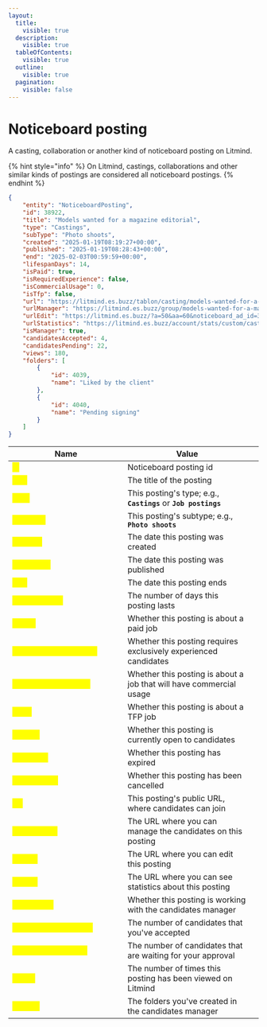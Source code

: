 ```yaml
---
layout:
  title:
    visible: true
  description:
    visible: true
  tableOfContents:
    visible: true
  outline:
    visible: true
  pagination:
    visible: false
---
```


# Noticeboard posting

A casting, collaboration or another kind of noticeboard posting on Litmind.

{% hint style="info" %}
On Litmind, castings, collaborations and other similar kinds of postings are considered all noticeboard postings.&#x20;
{% endhint %}

```json
{
    "entity": "NoticeboardPosting",
    "id": 38922,
    "title": "Models wanted for a magazine editorial",
    "type": "Castings",
    "subType": "Photo shoots",
    "created": "2025-01-19T08:19:27+00:00",
    "published": "2025-01-19T08:28:43+00:00",
    "end": "2025-02-03T00:59:59+00:00",
    "lifespanDays": 14,
    "isPaid": true,
    "isRequiredExperience": false,
    "isCommercialUsage": 0,
    "isTfp": false,
    "url": "https://litmind.es.buzz/tablon/casting/models-wanted-for-a-magazine-editorial",
    "urlManager": "https://litmind.es.buzz/group/models-wanted-for-a-magazine-editorial",
    "urlEdit": "https://litmind.es.buzz/?a=50&aa=60&noticeboard_ad_id=38922",
    "urlStatistics": "https://litmind.es.buzz/account/stats/custom/casting/38922/20250119/20250203",
    "isManager": true,
    "candidatesAccepted": 4,
    "candidatesPending": 22,
    "views": 180,
    "folders": [
        {
            "id": 4039,
            "name": "Liked by the client"
        },
        {
            "id": 4040,
            "name": "Pending signing"
        }
    ]
}
```

<table><thead><tr><th width="216">Name</th><th>Value</th><th data-hidden></th></tr></thead><tbody><tr><td><mark style="color:yellow;"><strong>id</strong></mark></td><td>Noticeboard posting id</td><td></td></tr><tr><td><mark style="color:yellow;"><strong>title</strong></mark></td><td>The title of the posting</td><td></td></tr><tr><td><mark style="color:yellow;"><strong>type</strong></mark></td><td>This posting's type; e.g., <strong><code>Castings</code></strong> or <strong><code>Job postings</code></strong></td><td></td></tr><tr><td><mark style="color:yellow;"><strong>subType</strong></mark></td><td>This posting's subtype; e.g., <strong><code>Photo shoots</code></strong></td><td></td></tr><tr><td><mark style="color:yellow;"><strong>created</strong></mark></td><td>The date this posting was created</td><td></td></tr><tr><td><mark style="color:yellow;"><strong>published</strong></mark></td><td>The date this posting was published</td><td></td></tr><tr><td><mark style="color:yellow;"><strong>end</strong></mark></td><td>The date this posting ends</td><td></td></tr><tr><td><mark style="color:yellow;"><strong>lifespanDays</strong></mark></td><td>The number of days this posting lasts</td><td></td></tr><tr><td><mark style="color:yellow;"><strong>isPaid</strong></mark></td><td>Whether this posting is about a paid job</td><td></td></tr><tr><td><mark style="color:yellow;"><strong>isRequiredExperience</strong></mark></td><td>Whether this posting requires exclusively experienced candidates</td><td></td></tr><tr><td><mark style="color:yellow;"><strong>isCommercialUsage</strong></mark></td><td>Whether this posting is about a job that will have commercial usage</td><td></td></tr><tr><td><mark style="color:yellow;"><strong>isTfp</strong></mark></td><td>Whether this posting is about a TFP job</td><td></td></tr><tr><td><mark style="color:yellow;"><strong>isOpen</strong></mark></td><td>Whether this posting is currently open to candidates</td><td></td></tr><tr><td><mark style="color:yellow;"><strong>isExpired</strong></mark></td><td>Whether this posting has expired</td><td></td></tr><tr><td><mark style="color:yellow;"><strong>isCancelled</strong></mark></td><td>Whether this posting has been cancelled</td><td></td></tr><tr><td><mark style="color:yellow;"><strong>url</strong></mark></td><td>This posting's public URL, where candidates can join</td><td></td></tr><tr><td><mark style="color:yellow;"><strong>urlManager</strong></mark></td><td>The URL where you can manage the candidates on this posting</td><td></td></tr><tr><td><mark style="color:yellow;"><strong>urlEdit</strong></mark></td><td>The URL where you can edit this posting</td><td></td></tr><tr><td><mark style="color:yellow;"><strong>urlEdit</strong></mark></td><td>The URL where you can see statistics about this posting</td><td></td></tr><tr><td><mark style="color:yellow;"><strong>isManager</strong></mark></td><td>Whether this posting is working with the candidates manager</td><td></td></tr><tr><td><mark style="color:yellow;"><strong>candidatesAccepted</strong></mark></td><td>The number of candidates that you've accepted</td><td></td></tr><tr><td><mark style="color:yellow;"><strong>candidatesPending</strong></mark></td><td>The number of candidates that are waiting for your approval</td><td></td></tr><tr><td><mark style="color:yellow;"><strong>views</strong></mark></td><td>The number of times this posting has been viewed on Litmind</td><td></td></tr><tr><td><mark style="color:yellow;"><strong>folders</strong></mark></td><td>The folders you've created in the candidates manager</td><td></td></tr></tbody></table>
